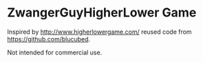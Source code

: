 # ZwangerGuyHigherLower Game
Inspired by http://www.higherlowergame.com/ reused code from https://github.com/blucubed.

Not intended for commercial use.
